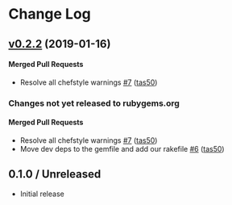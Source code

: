 # Change Log
<!-- latest_release 0.2.2 -->
## [v0.2.2](https://github.com/chef/kitchen-appbundle-updater/tree/v0.2.2) (2019-01-16)

#### Merged Pull Requests
- Resolve all chefstyle warnings [#7](https://github.com/chef/kitchen-appbundle-updater/pull/7) ([tas50](https://github.com/tas50))
<!-- latest_release -->

<!-- release_rollup since=0.2.0 -->
### Changes not yet released to rubygems.org

#### Merged Pull Requests
- Resolve all chefstyle warnings [#7](https://github.com/chef/kitchen-appbundle-updater/pull/7) ([tas50](https://github.com/tas50)) <!-- 0.2.2 -->
- Move dev deps to the gemfile and add our rakefile [#6](https://github.com/chef/kitchen-appbundle-updater/pull/6) ([tas50](https://github.com/tas50)) <!-- 0.2.1 -->
<!-- release_rollup -->

<!-- latest_stable_release -->
## 0.1.0 / Unreleased

* Initial release
<!-- latest_stable_release -->